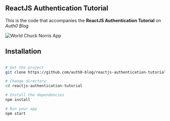 ## ReactJS Authentication Tutorial

This is the code that accompanies the **ReactJS Authentication Tutorial** on *Auth0 Blog*

![World Chuck Norris App](https://cdn.auth0.com/blog/react/login.png)

## Installation

```bash

# Get the project
git clone https://github.com/auth0-blog/reactjs-authentication-tutorial.git reactjs-authentication-tutorial

# Change directory
cd reactjs-authentication-tutorial

# Install the dependencies
npm install

# Run your app
npm start
